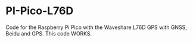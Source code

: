 # PI-Pico-L76D
Code for the Raspberry Pi Pico with the Waveshare L76D GPS with GNSS, Beidu and GPS. This code WORKS.
